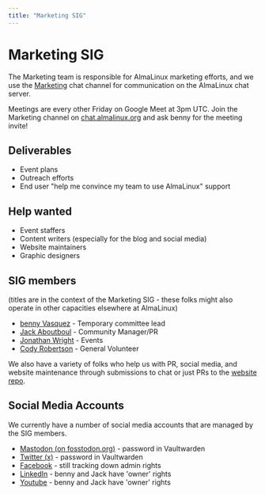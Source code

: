 ```yaml
---
title: "Marketing SIG"
---
```

# Marketing SIG

The Marketing team is responsible for AlmaLinux marketing efforts, and we use the [Marketing](https://chat.almalinux.org/almalinux/channels/marketing)
chat channel for communication on the AlmaLinux chat server.

Meetings are every other Friday on Google Meet at 3pm UTC. Join the Marketing channel on [chat.almalinux.org](chat.almalinux.org) and ask benny for the meeting invite!

## Deliverables

* Event plans
* Outreach efforts
* End user "help me convince my team to use AlmaLinux" support

## Help wanted

* Event staffers
* Content writers (especially for the blog and social media)
* Website maintainers
* Graphic designers

## SIG members

(titles are in the context of the Marketing SIG - these folks might also operate in other capacities elsewhere at AlmaLinux)

* [benny Vasquez](mailto:benny@almalinux.org) - Temporary committee lead
* [Jack Aboutboul](mailto:jack@almalinux.org) - Community Manager/PR
* [Jonathan Wright](mailto:jonathan@almalinux.org) - Events 
* [Cody Robertson](mailto:crobertson@almalinux.org) - General Volunteer 

We also have a variety of folks who help us with PR, social media, and website maintenance through submissions to chat or just PRs to the [website repo](https://github.com/AlmaLinux/almalinux.org).

## Social Media Accounts

We currently have a number of social media accounts that are managed by the SIG members.

* [Mastodon (on fosstodon.org)](https://fosstodon.org/@almalinux) - password in Vaultwarden
* [Twitter (x)](https://twitter.com/almalinux) - password in Vaultwarden
* [Facebook](https://www.facebook.com/AlmaLinux/) - still tracking down admin rights
* [LinkedIn](https://www.linkedin.com/company/almalinuxos/) - benny and Jack have 'owner' rights
* [Youtube](https://www.youtube.com/@almalinux6891) - benny and Jack have 'owner' rights

